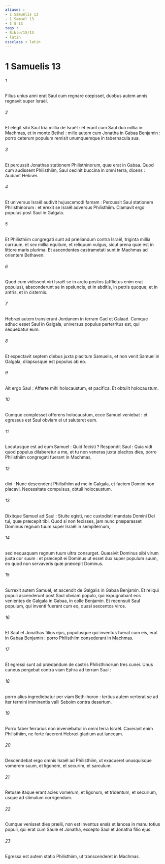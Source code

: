 ```yaml
---
aliases : 
- 1 Samuelis 13
- 1 Samuel 13
- 1 S 13
tags : 
- Bible/1S/13
- latin
cssclass : latin
---
```


# 1 Samuelis 13

###### 1
Filius unius anni erat Saul cum regnare cœpisset, duobus autem annis regnavit super Israël.
###### 2
Et elegit sibi Saul tria millia de Israël : et erant cum Saul duo millia in Machmas, et in monte Bethel : mille autem cum Jonatha in Gabaa Benjamin : porro ceterum populum remisit unumquemque in tabernacula sua.
###### 3
Et percussit Jonathas stationem Philisthinorum, quæ erat in Gabaa. Quod cum audissent Philisthiim, Saul cecinit buccina in omni terra, dicens : Audiant Hebræi.
###### 4
Et universus Israël audivit hujuscemodi famam : Percussit Saul stationem Philisthinorum : et erexit se Israël adversus Philisthiim. Clamavit ergo populus post Saul in Galgala.
###### 5
Et Philisthiim congregati sunt ad præliandum contra Israël, triginta millia curruum, et sex millia equitum, et reliquum vulgus, sicut arena quæ est in littore maris plurima. Et ascendentes castrametati sunt in Machmas ad orientem Bethaven.
###### 6
Quod cum vidissent viri Israël se in arcto positos (afflictus enim erat populus), absconderunt se in speluncis, et in abditis, in petris quoque, et in antris, et in cisternis.
###### 7
Hebræi autem transierunt Jordanem in terram Gad et Galaad. Cumque adhuc esset Saul in Galgala, universus populus perterritus est, qui sequebatur eum.
###### 8
Et expectavit septem diebus juxta placitum Samuelis, et non venit Samuel in Galgala, dilapsusque est populus ab eo.
###### 9
Ait ergo Saul : Afferte mihi holocaustum, et pacifica. Et obtulit holocaustum.
###### 10
Cumque complesset offerens holocaustum, ecce Samuel veniebat : et egressus est Saul obviam ei ut salutaret eum.
###### 11
Locutusque est ad eum Samuel : Quid fecisti ? Respondit Saul : Quia vidi quod populus dilaberetur a me, et tu non veneras juxta placitos dies, porro Philisthiim congregati fuerant in Machmas,
###### 12
dixi : Nunc descendent Philisthiim ad me in Galgala, et faciem Domini non placavi. Necessitate compulsus, obtuli holocaustum.
###### 13
Dixitque Samuel ad Saul : Stulte egisti, nec custodisti mandata Domini Dei tui, quæ præcepit tibi. Quod si non fecisses, jam nunc præparasset Dominus regnum tuum super Israël in sempiternum,
###### 14
sed nequaquam regnum tuum ultra consurget. Quæsivit Dominus sibi virum juxta cor suum : et præcepit ei Dominus ut esset dux super populum suum, eo quod non servaveris quæ præcepit Dominus.
###### 15
Surrexit autem Samuel, et ascendit de Galgalis in Gabaa Benjamin. Et reliqui populi ascenderunt post Saul obviam populo, qui expugnabant eos venientes de Galgala in Gabaa, in colle Benjamin. Et recensuit Saul populum, qui inventi fuerant cum eo, quasi sexcentos viros.
###### 16
Et Saul et Jonathas filius ejus, populusque qui inventus fuerat cum eis, erat in Gabaa Benjamin : porro Philisthiim consederant in Machmas.
###### 17
Et egressi sunt ad prædandum de castris Philisthinorum tres cunei. Unus cuneus pergebat contra viam Ephra ad terram Sual :
###### 18
porro alius ingrediebatur per viam Beth-horon : tertius autem verterat se ad iter termini imminentis valli Seboim contra desertum.
###### 19
Porro faber ferrarius non inveniebatur in omni terra Israël. Caverant enim Philisthiim, ne forte facerent Hebræi gladium aut lanceam.
###### 20
Descendebat ergo omnis Israël ad Philisthiim, ut exacueret unusquisque vomerem suum, et ligonem, et securim, et sarculum.
###### 21
Retusæ itaque erant acies vomerum, et ligonum, et tridentum, et securium, usque ad stimulum corrigendum.
###### 22
Cumque venisset dies prælii, non est inventus ensis et lancea in manu totius populi, qui erat cum Saule et Jonatha, excepto Saul et Jonatha filio ejus.
###### 23
Egressa est autem statio Philisthiim, ut transcenderet in Machmas.
